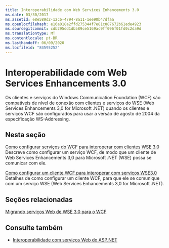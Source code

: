 ```yaml
---
title: Interoperabilidade com Web Services Enhancements 3.0
ms.date: 03/30/2017
ms.assetid: e8e589d2-12c6-4794-8a11-1ee90b47dfaa
ms.openlocfilehash: e16a018a2ffd275344f7e81c087672b61ede4923
ms.sourcegitcommit: cdb295dd1db589ce5169ac9ff096f01fd0c2da9d
ms.translationtype: MT
ms.contentlocale: pt-BR
ms.lasthandoff: 06/09/2020
ms.locfileid: "84595252"
---
```

# <a name="interoperability-with-web-services-enhancements-30"></a>Interoperabilidade com Web Services Enhancements 3.0
Os clientes e serviços do Windows Communication Foundation (WCF) são compatíveis de nível de conexão com clientes e serviços do WSE (Web Services Enhancements 3,0 for Microsoft .NET) quando os clientes e serviços WCF são configurados para usar a versão de agosto de 2004 da especificação WS-Addressing.  
  
## <a name="in-this-section"></a>Nesta seção  
 [Como configurar serviços do WCF para interoperar com clientes WSE 3.0](how-to-configure-wcf-services-to-interoperate-with-wse-3-0-clients.md)  
 Descreve como configurar um serviço WCF, de modo que um cliente de Web Services Enhancements 3,0 para Microsoft .NET (WSE) possa se comunicar com ele.  
  
 [Como configurar um cliente WCF para interoperar com serviços WSE3.0](how-to-configure-a-wcf-client-to-interoperate-with-wse3-0-services.md)  
 Detalhes de como configurar um cliente WCF, para que ele se comunique com um serviço WSE (Web Services Enhancements 3,0 for Microsoft .NET).  
  
## <a name="related-sections"></a>Seções relacionadas  
 [Migrando serviços Web de WSE 3.0 para o WCF](migrating-wse-3-0-web-services-to-wcf.md)  
  
## <a name="see-also"></a>Consulte também

- [Interoperabilidade com serviços Web do ASP.NET](interop-with-aspnet-web-services.md)
